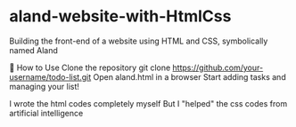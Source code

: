 # aland-website-with-HtmlCss
Building the front-end of a website using HTML and CSS, symbolically named Aland

📜 How to Use
Clone the repository
git clone https://github.com/your-username/todo-list.git
Open aland.html in a browser
Start adding tasks and managing your list!

I wrote the html codes completely myself
But I "helped" the css codes from artificial intelligence

